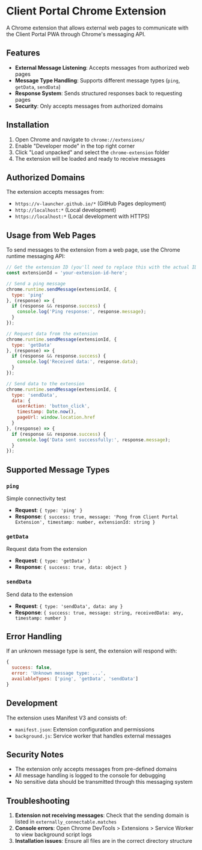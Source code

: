 # Client Portal Chrome Extension

A Chrome extension that allows external web pages to communicate with the Client Portal PWA through Chrome's messaging API.

## Features

- **External Message Listening**: Accepts messages from authorized web pages
- **Message Type Handling**: Supports different message types (`ping`, `getData`, `sendData`)
- **Response System**: Sends structured responses back to requesting pages
- **Security**: Only accepts messages from authorized domains

## Installation

1. Open Chrome and navigate to `chrome://extensions/`
2. Enable "Developer mode" in the top right corner
3. Click "Load unpacked" and select the `chrome-extension` folder
4. The extension will be loaded and ready to receive messages

## Authorized Domains

The extension accepts messages from:
- `https://v-launcher.github.io/*` (GitHub Pages deployment)
- `http://localhost:*` (Local development)
- `https://localhost:*` (Local development with HTTPS)

## Usage from Web Pages

To send messages to the extension from a web page, use the Chrome runtime messaging API:

```javascript
// Get the extension ID (you'll need to replace this with the actual ID after installation)
const extensionId = 'your-extension-id-here';

// Send a ping message
chrome.runtime.sendMessage(extensionId, {
  type: 'ping'
}, (response) => {
  if (response && response.success) {
    console.log('Ping response:', response.message);
  }
});

// Request data from the extension
chrome.runtime.sendMessage(extensionId, {
  type: 'getData'
}, (response) => {
  if (response && response.success) {
    console.log('Received data:', response.data);
  }
});

// Send data to the extension
chrome.runtime.sendMessage(extensionId, {
  type: 'sendData',
  data: {
    userAction: 'button_click',
    timestamp: Date.now(),
    pageUrl: window.location.href
  }
}, (response) => {
  if (response && response.success) {
    console.log('Data sent successfully:', response.message);
  }
});
```

## Supported Message Types

### `ping`
Simple connectivity test
- **Request**: `{ type: 'ping' }`
- **Response**: `{ success: true, message: 'Pong from Client Portal Extension', timestamp: number, extensionId: string }`

### `getData`
Request data from the extension
- **Request**: `{ type: 'getData' }`
- **Response**: `{ success: true, data: object }`

### `sendData`
Send data to the extension
- **Request**: `{ type: 'sendData', data: any }`
- **Response**: `{ success: true, message: string, receivedData: any, timestamp: number }`

## Error Handling

If an unknown message type is sent, the extension will respond with:
```javascript
{
  success: false,
  error: 'Unknown message type: ...',
  availableTypes: ['ping', 'getData', 'sendData']
}
```

## Development

The extension uses Manifest V3 and consists of:
- `manifest.json`: Extension configuration and permissions
- `background.js`: Service worker that handles external messages

## Security Notes

- The extension only accepts messages from pre-defined domains
- All message handling is logged to the console for debugging
- No sensitive data should be transmitted through this messaging system

## Troubleshooting

1. **Extension not receiving messages**: Check that the sending domain is listed in `externally_connectable.matches`
2. **Console errors**: Open Chrome DevTools > Extensions > Service Worker to view background script logs
3. **Installation issues**: Ensure all files are in the correct directory structure